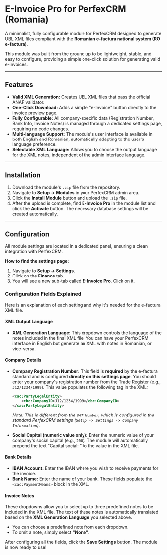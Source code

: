 # E-Invoice Pro for PerfexCRM (Romania)

A minimalist, fully configurable module for PerfexCRM designed to generate UBL XML files compliant with the **Romanian e-factura national system (RO e-factura)**.

This module was built from the ground up to be lightweight, stable, and easy to configure, providing a simple one-click solution for generating valid e-invoices.

---

## Features

*  **Valid XML Generation:** Creates UBL XML files that pass the official ANAF validator.
*  **One-Click Download:** Adds a simple "e-Invoice" button directly to the invoice preview page.
*  **Fully Configurable:** All company-specific data (Registration Number, Bank Info, Invoice Notes) is managed through a dedicated settings page, requiring no code changes.
*  **Multi-language Support:** The module's user interface is available in both English and Romanian, automatically adapting to the user's language preference.
*  **Selectable XML Language:** Allows you to choose the output language for the XML notes, independent of the admin interface language.

---

## Installation

1.  Download the module's `.zip` file from the repository.
2.  Navigate to **Setup -> Modules** in your PerfexCRM admin area.
3.  Click the **Install Module** button and upload the `.zip` file.
4.  After the upload is complete, find **E-Invoice Pro** in the module list and click the **Activate** button. The necessary database settings will be created automatically.

---

## Configuration

All module settings are located in a dedicated panel, ensuring a clean integration with PerfexCRM.

**How to find the settings page:**
1.  Navigate to **Setup -> Settings**.
2.  Click on the **Finance** tab.
3.  You will see a new sub-tab called **E-Invoice Pro**. Click on it.



### Configuration Fields Explained

Here is an explanation of each setting and why it's needed for the e-factura XML file.

#### XML Output Language
* **XML Generation Language:** This dropdown controls the language of the notes included in the final XML file. You can have your PerfexCRM interface in English but generate an XML with notes in Romanian, or vice-versa.

#### Company Details
* **Company Registration Number:** This field is **required** by the e-factura standard and is configured **directly on this settings page**. You should enter your company's registration number from the Trade Register (e.g., `J12/1234/1999`). This value populates the following tag in the XML:
    ```xml
    <cac:PartyLegalEntity>
        <cbc:CompanyID>J12/1234/1999</cbc:CompanyID>
    </cac:PartyLegalEntity>
    ```
    *Note: This is different from the `VAT Number`, which is configured in the standard PerfexCRM settings (`Setup -> Settings -> Company Information`).*

* **Social Capital (numeric value only):** Enter the numeric value of your company's social capital (e.g., `200`). The module will automatically prepend the text "Capital social: " to the value in the XML file.

#### Bank Details
* **IBAN Account:** Enter the IBAN where you wish to receive payments for the invoice.
* **Bank Name:** Enter the name of your bank. These fields populate the `<cac:PaymentMeans>` block in the XML.

#### Invoice Notes
These dropdowns allow you to select up to three predefined notes to be included in the XML file. The text of these notes is automatically translated based on the **XML Generation Language** you selected above.

* You can choose a predefined note from each dropdown.
* To omit a note, simply select **"None"**.

After configuring all the fields, click the **Save Settings** button. The module is now ready to use!
